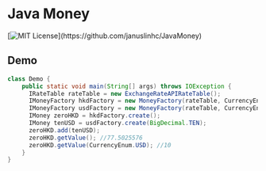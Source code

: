 # Java Money
[![MIT License](https://img.shields.io/apm/l/atomic-design-ui.svg?)](https://github.com/januslinhc/JavaMoney)

## Demo
```java
class Demo {
    public static void main(String[] args) throws IOException {
      IRateTable rateTable = new ExchangeRateAPIRateTable();
      IMoneyFactory hkdFactory = new MoneyFactory(rateTable, CurrencyEnum.HKD);
      IMoneyFactory usdFactory = new MoneyFactory(rateTable, CurrencyEnum.USD);
      IMoney zeroHKD = hkdFactory.create();
      IMoney tenUSD = usdFactory.create(BigDecimal.TEN);
      zeroHKD.add(tenUSD);
      zeroHKD.getValue(); //77.5025576
      zeroHKD.getValue(CurrencyEnum.USD); //10
    }
}
```
